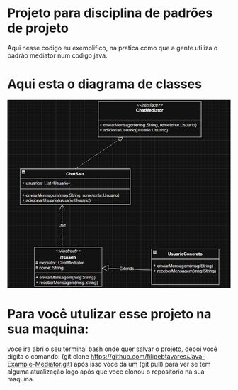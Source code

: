# Projeto para disciplina de padrões de projeto

Aqui nesse codigo eu exemplifico, na pratica como que a gente utiliza o padrão mediator num codigo java.

# Aqui esta o diagrama de classes 

![Imagem do diagrama de classes](imagens/image.png)

# Para você utulizar esse projeto na sua maquina:
  voce ira abri o seu terminal bash onde quer salvar o projeto, depoi você digita o comando: 
  (git clone https://github.com/filipebtavares/Java-Example-Mediator.git)
  após isso voce da um (git pull) para ver se tem alguma atualização logo após que voce clonou o repositorio na sua maquina.
